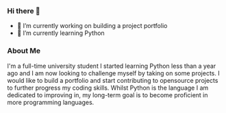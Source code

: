 ### Hi there 👋

- 🔭 I’m currently working on building a project portfolio
- 🌱 I’m currently learning Python 

### About Me
I'm a full-time university student 
I started learning Python less than a year ago and I am now looking to challenge myself by taking on some projects. I would like to build a portfolio and start contributing to opensource projects to further progress my coding skills.
Whilst Python is the language I am dedicated to improving in, my long-term goal is to become proficient in more programming languages.
